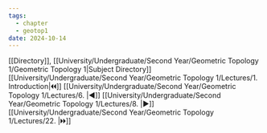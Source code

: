 ```yaml
---
tags:
  - chapter
  - geotop1
date: 2024-10-14
---
```

[[Directory]], [[University/Undergraduate/Second Year/Geometric Topology 1/Geometric Topology 1|Subject Directory]]
[[University/Undergraduate/Second Year/Geometric Topology 1/Lectures/1. Introduction|🞀🞀]] [[University/Undergraduate/Second Year/Geometric Topology 1/Lectures/6. |◀]] [[University/Undergraduate/Second Year/Geometric Topology 1/Lectures/8. |▶]] [[University/Undergraduate/Second Year/Geometric Topology 1/Lectures/22. |🞂🞂]]
# 
## 
### 